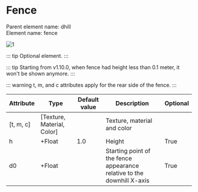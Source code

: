# Fence

Parent element name: dhill\
Element name: fence

![1](/fence.png)

::: tip
Optional element.
:::

::: tip
Starting from v1.10.0, when fence had height less than 0.1 meter, it won't be shown anymore.
:::

::: warning
t, m, and c attributes apply for the rear side of the fence.
:::

| Attribute | Type                       | Default value | Description                                                            | Optional |
| --------- | -------------------------- | ------------- | ---------------------------------------------------------------------- | -------- |
| [t, m, c] | [Texture, Material, Color] |               | Texture, material and color                                            |          |
| h         | +Float                     | 1.0           | Height                                                                 | True     |
| d0        | +Float                     |               | Starting point of the fence appearance relative to the downhill X-axis | True     |
